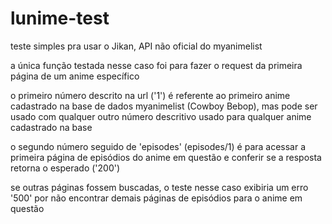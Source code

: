 # lunime-test
teste simples pra usar o Jikan, API não oficial do myanimelist

a única função testada nesse caso foi para fazer o request da primeira página de um anime específico

o primeiro número descrito na url ('1') é referente ao primeiro anime cadastrado na base de dados myanimelist (Cowboy Bebop), mas pode ser usado com qualquer outro número descritivo usado para qualquer anime cadastrado na base

o segundo número seguido de 'episodes' (episodes/1) é para acessar a primeira página de episódios do anime em questão e conferir se a resposta retorna o esperado ('200')

se outras páginas fossem buscadas, o teste nesse caso exibiria um erro '500' por não encontrar demais páginas de episódios para o anime em questão
